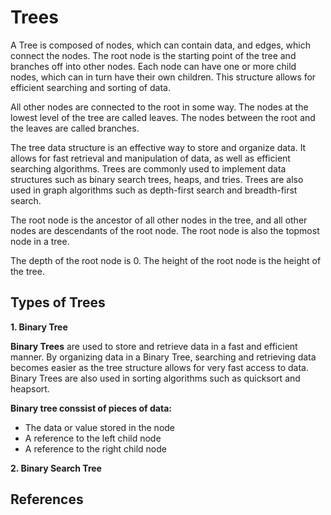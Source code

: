 # Trees
A Tree is composed of nodes, which can contain data, and edges, which connect the nodes. 
The root node is the starting point of the tree and branches off into other nodes. 
Each node can have one or more child nodes, which can in turn have their own children. This structure allows for efficient searching and sorting of data. 

All other nodes are connected to the root in some way. The nodes at the lowest level of the tree are called leaves. The nodes between the root and the leaves are called branches.

The tree data structure is an effective way to store and organize data. It allows for fast retrieval and manipulation of data, as well as efficient searching algorithms. Trees are commonly used to implement data structures such as binary search trees, heaps, and tries. Trees are also used in graph algorithms such as depth-first search and breadth-first search.

The root node is the ancestor of all other nodes in the tree, and all other nodes are descendants of the root node. The root node is also the topmost node in a tree.

The depth of the root node is 0.
The height of the root node is the height of the tree.

## Types of Trees

**1. Binary Tree** 

**Binary Trees** are used to store and retrieve data in a fast and efficient manner. By organizing data in a Binary Tree, searching and retrieving data becomes easier as the tree structure allows for very fast access to data. Binary Trees are also used in sorting algorithms such as quicksort and heapsort.

**Binary tree conssist of pieces of data:**

  - The data or value stored in the node
  - A reference to the left child node
  - A reference to the right child node


**2. Binary Search Tree**

## References

